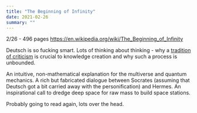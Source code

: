 ```yaml
---
title: "The Beginning of Infinity"
date: 2021-02-26
summary: ""
---
```


2/26 - 496 pages
https://en.wikipedia.org/wiki/The_Beginning_of_Infinity

Deutsch is so fucking smart. Lots of thinking about thinking - why a [tradition
of criticism](/writing/bad_philosophy) is crucial to knowledge creation and why
such a process is unbounded. 

An intuitive, non-mathematical explanation for the multiverse and quantum
mechanics. A rich but fabricated dialogue between Socrates (assuming that
Deutsch got a bit carried away with the personification) and Hermes. An
inspirational call to dredge deep space for raw mass to build space stations.

Probably going to read again, lots over the head.
